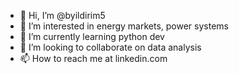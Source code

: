 - 👋 Hi, I’m @byildirim5
- 👀 I’m interested in energy markets, power systems
- 🌱 I’m currently learning python dev
- 💞️ I’m looking to collaborate on data analysis
- 📫 How to reach me at linkedin.com

<!---
byildirim5/byildirim5 is a ✨ special ✨ repository because its `README.md` (this file) appears on your GitHub profile.
You can click the Preview link to take a look at your changes.
--->
